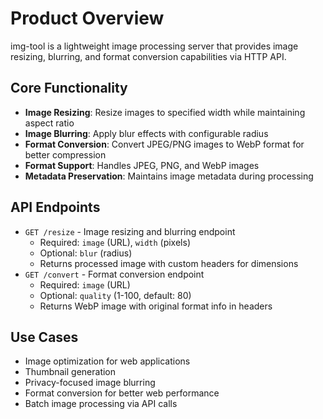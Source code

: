 # Product Overview

img-tool is a lightweight image processing server that provides image resizing, blurring, and format conversion capabilities via HTTP API.

## Core Functionality
- **Image Resizing**: Resize images to specified width while maintaining aspect ratio
- **Image Blurring**: Apply blur effects with configurable radius
- **Format Conversion**: Convert JPEG/PNG images to WebP format for better compression
- **Format Support**: Handles JPEG, PNG, and WebP images
- **Metadata Preservation**: Maintains image metadata during processing

## API Endpoints
- `GET /resize` - Image resizing and blurring endpoint
  - Required: `image` (URL), `width` (pixels)
  - Optional: `blur` (radius)
  - Returns processed image with custom headers for dimensions
- `GET /convert` - Format conversion endpoint
  - Required: `image` (URL)
  - Optional: `quality` (1-100, default: 80)
  - Returns WebP image with original format info in headers

## Use Cases
- Image optimization for web applications
- Thumbnail generation
- Privacy-focused image blurring
- Format conversion for better web performance
- Batch image processing via API calls